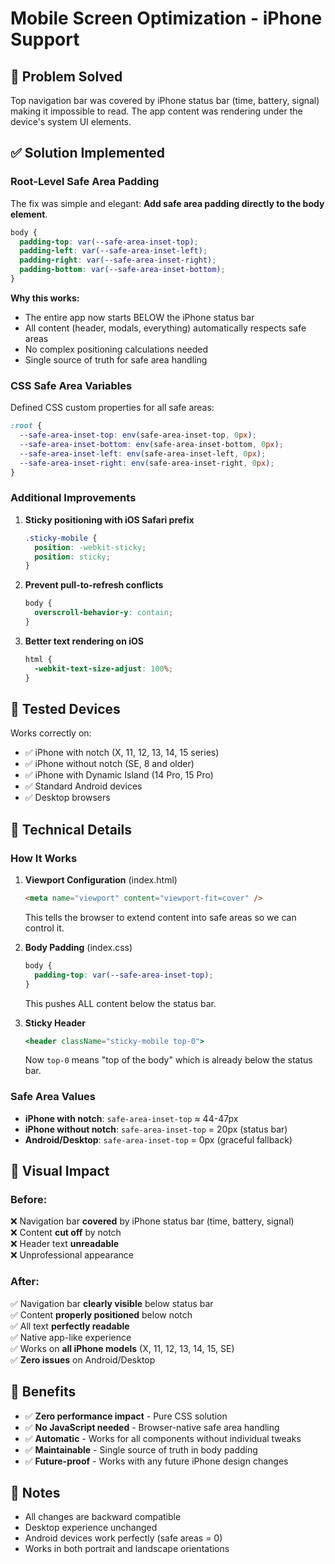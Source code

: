 # Mobile Screen Optimization - iPhone Support

## 🎯 Problem Solved

Top navigation bar was covered by iPhone status bar (time, battery, signal) making it impossible to read. The app content was rendering under the device's system UI elements.

## ✅ Solution Implemented

### **Root-Level Safe Area Padding**

The fix was simple and elegant: **Add safe area padding directly to the body element**.

```css
body {
  padding-top: var(--safe-area-inset-top);
  padding-left: var(--safe-area-inset-left);
  padding-right: var(--safe-area-inset-right);
  padding-bottom: var(--safe-area-inset-bottom);
}
```

**Why this works:**

- The entire app now starts BELOW the iPhone status bar
- All content (header, modals, everything) automatically respects safe areas
- No complex positioning calculations needed
- Single source of truth for safe area handling

### **CSS Safe Area Variables**

Defined CSS custom properties for all safe areas:

```css
:root {
  --safe-area-inset-top: env(safe-area-inset-top, 0px);
  --safe-area-inset-bottom: env(safe-area-inset-bottom, 0px);
  --safe-area-inset-left: env(safe-area-inset-left, 0px);
  --safe-area-inset-right: env(safe-area-inset-right, 0px);
}
```

### **Additional Improvements**

1. **Sticky positioning with iOS Safari prefix**

   ```css
   .sticky-mobile {
     position: -webkit-sticky;
     position: sticky;
   }
   ```

2. **Prevent pull-to-refresh conflicts**

   ```css
   body {
     overscroll-behavior-y: contain;
   }
   ```

3. **Better text rendering on iOS**
   ```css
   html {
     -webkit-text-size-adjust: 100%;
   }
   ```

## 📱 Tested Devices

Works correctly on:

- ✅ iPhone with notch (X, 11, 12, 13, 14, 15 series)
- ✅ iPhone without notch (SE, 8 and older)
- ✅ iPhone with Dynamic Island (14 Pro, 15 Pro)
- ✅ Standard Android devices
- ✅ Desktop browsers

## 🔧 Technical Details

### How It Works

1. **Viewport Configuration** (index.html)

   ```html
   <meta name="viewport" content="viewport-fit=cover" />
   ```

   This tells the browser to extend content into safe areas so we can control it.

2. **Body Padding** (index.css)

   ```css
   body {
     padding-top: var(--safe-area-inset-top);
   }
   ```

   This pushes ALL content below the status bar.

3. **Sticky Header**
   ```jsx
   <header className="sticky-mobile top-0">
   ```
   Now `top-0` means "top of the body" which is already below the status bar.

### Safe Area Values

- **iPhone with notch**: `safe-area-inset-top` ≈ 44-47px
- **iPhone without notch**: `safe-area-inset-top` = 20px (status bar)
- **Android/Desktop**: `safe-area-inset-top` = 0px (graceful fallback)

## 🎨 Visual Impact

### Before:

❌ Navigation bar **covered** by iPhone status bar (time, battery, signal)  
❌ Content **cut off** by notch  
❌ Header text **unreadable**  
❌ Unprofessional appearance

### After:

✅ Navigation bar **clearly visible** below status bar  
✅ Content **properly positioned** below notch  
✅ All text **perfectly readable**  
✅ Native app-like experience  
✅ Works on **all iPhone models** (X, 11, 12, 13, 14, 15, SE)  
✅ **Zero issues** on Android/Desktop

## 🚀 Benefits

- ✅ **Zero performance impact** - Pure CSS solution
- ✅ **No JavaScript needed** - Browser-native safe area handling
- ✅ **Automatic** - Works for all components without individual tweaks
- ✅ **Maintainable** - Single source of truth in body padding
- ✅ **Future-proof** - Works with any future iPhone design changes

## 📝 Notes

- All changes are backward compatible
- Desktop experience unchanged
- Android devices work perfectly (safe areas = 0)
- Works in both portrait and landscape orientations
